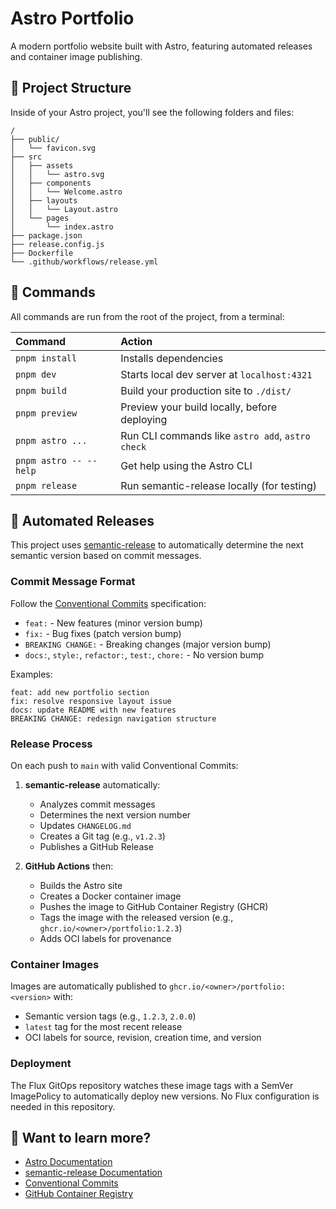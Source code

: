 # Astro Portfolio

A modern portfolio website built with Astro, featuring automated releases and container image publishing.

## 🚀 Project Structure

Inside of your Astro project, you'll see the following folders and files:

```text
/
├── public/
│   └── favicon.svg
├── src
│   ├── assets
│   │   └── astro.svg
│   ├── components
│   │   └── Welcome.astro
│   ├── layouts
│   │   └── Layout.astro
│   └── pages
│       └── index.astro
├── package.json
├── release.config.js
├── Dockerfile
└── .github/workflows/release.yml
```

## 🧞 Commands

All commands are run from the root of the project, from a terminal:

| Command                   | Action                                           |
| :------------------------ | :----------------------------------------------- |
| `pnpm install`             | Installs dependencies                            |
| `pnpm dev`             | Starts local dev server at `localhost:4321`      |
| `pnpm build`           | Build your production site to `./dist/`          |
| `pnpm preview`         | Preview your build locally, before deploying     |
| `pnpm astro ...`       | Run CLI commands like `astro add`, `astro check` |
| `pnpm astro -- --help` | Get help using the Astro CLI                     |
| `pnpm release`         | Run semantic-release locally (for testing)      |

## 🚀 Automated Releases

This project uses [semantic-release](https://semantic-release.gitbook.io/) to automatically determine the next semantic version based on commit messages.

### Commit Message Format

Follow the [Conventional Commits](https://www.conventionalcommits.org/) specification:

- `feat:` - New features (minor version bump)
- `fix:` - Bug fixes (patch version bump)
- `BREAKING CHANGE:` - Breaking changes (major version bump)
- `docs:`, `style:`, `refactor:`, `test:`, `chore:` - No version bump

Examples:
```
feat: add new portfolio section
fix: resolve responsive layout issue
docs: update README with new features
BREAKING CHANGE: redesign navigation structure
```

### Release Process

On each push to `main` with valid Conventional Commits:

1. **semantic-release** automatically:
   - Analyzes commit messages
   - Determines the next version number
   - Updates `CHANGELOG.md`
   - Creates a Git tag (e.g., `v1.2.3`)
   - Publishes a GitHub Release

2. **GitHub Actions** then:
   - Builds the Astro site
   - Creates a Docker container image
   - Pushes the image to GitHub Container Registry (GHCR)
   - Tags the image with the released version (e.g., `ghcr.io/<owner>/portfolio:1.2.3`)
   - Adds OCI labels for provenance

### Container Images

Images are automatically published to `ghcr.io/<owner>/portfolio:<version>` with:
- Semantic version tags (e.g., `1.2.3`, `2.0.0`)
- `latest` tag for the most recent release
- OCI labels for source, revision, creation time, and version

### Deployment

The Flux GitOps repository watches these image tags with a SemVer ImagePolicy to automatically deploy new versions. No Flux configuration is needed in this repository.

## 👀 Want to learn more?

- [Astro Documentation](https://docs.astro.build)
- [semantic-release Documentation](https://semantic-release.gitbook.io/)
- [Conventional Commits](https://www.conventionalcommits.org/)
- [GitHub Container Registry](https://docs.github.com/en/packages/working-with-a-github-packages-registry/working-with-the-container-registry)
